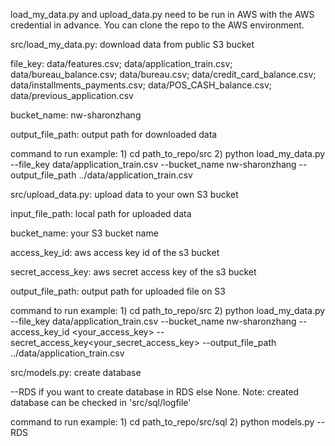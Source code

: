 load_my_data.py and upload_data.py need to be run in AWS with the AWS credential in advance. You can clone the repo to the AWS environment.

src/load_my_data.py: download data from public S3 bucket

file_key: data/features.csv; data/application_train.csv; data/bureau_balance.csv; data/bureau.csv; data/credit_card_balance.csv; data/installments_payments.csv; data/POS_CASH_balance.csv; data/previous_application.csv

bucket_name: nw-sharonzhang

output_file_path: output path for downloaded data

command to run example: 1) cd path_to_repo/src 2) python load_my_data.py --file_key data/application_train.csv --bucket_name nw-sharonzhang --output_file_path ../data/application_train.csv


src/upload_data.py: upload data to your own S3 bucket

input_file_path: local path for uploaded data

bucket_name: your S3 bucket name

access_key_id: aws access key id of the s3 bucket

secret_access_key: aws secret access key of the s3 bucket

output_file_path: output path for uploaded file on S3

command to run example: 1) cd path_to_repo/src 2) python load_my_data.py --file_key data/application_train.csv --bucket_name nw-sharonzhang --access_key_id <your_access_key> --secret_access_key<your_secret_access_key> --output_file_path ../data/application_train.csv


src/models.py: create database

--RDS if you want to create database in RDS else None.
Note: created database can be checked in 'src/sql/logfile'

command to run example: 1) cd path_to_repo/src/sql 2) python models.py --RDS


